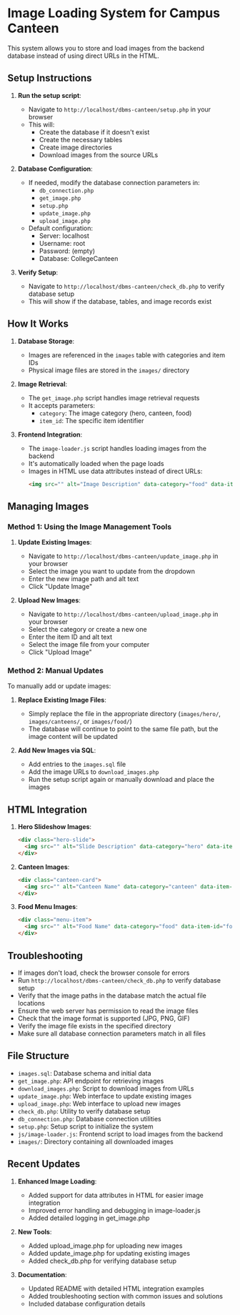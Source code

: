# Image Loading System for Campus Canteen

This system allows you to store and load images from the backend database instead of using direct URLs in the HTML.

## Setup Instructions

1. **Run the setup script**:
   - Navigate to `http://localhost/dbms-canteen/setup.php` in your browser
   - This will:
     - Create the database if it doesn't exist
     - Create the necessary tables
     - Create image directories
     - Download images from the source URLs

2. **Database Configuration**:
   - If needed, modify the database connection parameters in:
     - `db_connection.php`
     - `get_image.php`
     - `setup.php`
     - `update_image.php`
     - `upload_image.php`
   - Default configuration:
     - Server: localhost
     - Username: root
     - Password: (empty)
     - Database: CollegeCanteen

3. **Verify Setup**:
   - Navigate to `http://localhost/dbms-canteen/check_db.php` to verify database setup
   - This will show if the database, tables, and image records exist

## How It Works

1. **Database Storage**:
   - Images are referenced in the `images` table with categories and item IDs
   - Physical image files are stored in the `images/` directory

2. **Image Retrieval**:
   - The `get_image.php` script handles image retrieval requests
   - It accepts parameters:
     - `category`: The image category (hero, canteen, food)
     - `item_id`: The specific item identifier

3. **Frontend Integration**:
   - The `image-loader.js` script handles loading images from the backend
   - It's automatically loaded when the page loads
   - Images in HTML use data attributes instead of direct URLs:
     ```html
     <img src="" alt="Image Description" data-category="food" data-item-id="item_name">
     ```

## Managing Images

### Method 1: Using the Image Management Tools

1. **Update Existing Images**:
   - Navigate to `http://localhost/dbms-canteen/update_image.php` in your browser
   - Select the image you want to update from the dropdown
   - Enter the new image path and alt text
   - Click "Update Image"

2. **Upload New Images**:
   - Navigate to `http://localhost/dbms-canteen/upload_image.php` in your browser
   - Select the category or create a new one
   - Enter the item ID and alt text
   - Select the image file from your computer
   - Click "Upload Image"

### Method 2: Manual Updates

To manually add or update images:

1. **Replace Existing Image Files**:
   - Simply replace the file in the appropriate directory (`images/hero/`, `images/canteens/`, or `images/food/`)
   - The database will continue to point to the same file path, but the image content will be updated

2. **Add New Images via SQL**:
   - Add entries to the `images.sql` file
   - Add the image URLs to `download_images.php`
   - Run the setup script again or manually download and place the images

## HTML Integration

1. **Hero Slideshow Images**:
   ```html
   <div class="hero-slide">
     <img src="" alt="Slide Description" data-category="hero" data-item-id="slide1">
   </div>
   ```

2. **Canteen Images**:
   ```html
   <div class="canteen-card">
     <img src="" alt="Canteen Name" data-category="canteen" data-item-id="canteen_id">
   </div>
   ```

3. **Food Menu Images**:
   ```html
   <div class="menu-item">
     <img src="" alt="Food Name" data-category="food" data-item-id="food_id">
   </div>
   ```

## Troubleshooting

- If images don't load, check the browser console for errors
- Run `http://localhost/dbms-canteen/check_db.php` to verify database setup
- Verify that the image paths in the database match the actual file locations
- Ensure the web server has permission to read the image files
- Check that the image format is supported (JPG, PNG, GIF)
- Verify the image file exists in the specified directory
- Make sure all database connection parameters match in all files

## File Structure

- `images.sql`: Database schema and initial data
- `get_image.php`: API endpoint for retrieving images
- `download_images.php`: Script to download images from URLs
- `update_image.php`: Web interface to update existing images
- `upload_image.php`: Web interface to upload new images
- `check_db.php`: Utility to verify database setup
- `db_connection.php`: Database connection utilities
- `setup.php`: Setup script to initialize the system
- `js/image-loader.js`: Frontend script to load images from the backend
- `images/`: Directory containing all downloaded images

## Recent Updates

1. **Enhanced Image Loading**:
   - Added support for data attributes in HTML for easier image integration
   - Improved error handling and debugging in image-loader.js
   - Added detailed logging in get_image.php

2. **New Tools**:
   - Added upload_image.php for uploading new images
   - Added update_image.php for updating existing images
   - Added check_db.php for verifying database setup

3. **Documentation**:
   - Updated README with detailed HTML integration examples
   - Added troubleshooting section with common issues and solutions
   - Included database configuration details